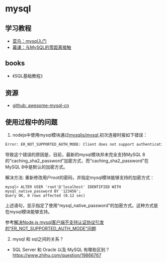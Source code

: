 # mysql

## 学习教程

* [菜鸟：mysql入门](https://www.runoob.com/mysql/mysql-tutorial.html)
* [幕课：与MySQL的零距离接触](https://www.imooc.com/learn/122)

## books

* 《SQL基础教程》

## 资源
* [github: awesome-mysql-cn](https://github.com/jobbole/awesome-mysql-cn)

## 使用过程中的问题

1. nodejs中使用mysql模块通过[mysqljs/mysql](https://github.com/mysqljs/mysql),初次连接时报如下错误：
```bash
Error: ER_NOT_SUPPORTED_AUTH_MODE: Client does not support authentication protocol requested by server; consider upgrading MySQL client
```
导致这个错误的原因是，目前，最新的mysql模块并未完全支持MySQL 8的“caching_sha2_password”加密方式，而“caching_sha2_password”在MySQL 8中是默认的加密方式。

解决方法:
重新修改用户root的密码，并指定mysql模块能够支持的加密方式：
```
mysql> ALTER USER 'root'@'localhost' IDENTIFIED WITH mysql_native_password BY '123456';
Query OK, 0 rows affected (0.12 sec)
```
上述语句，显示指定了使用“mysql_native_password”的加密方式。这种方式是在mysql模块能够支持。

参考[解决Node.js mysql客户端不支持认证协议引发的“ER_NOT_SUPPORTED_AUTH_MODE”问题](https://waylau.com/node.js-mysql-client-does-not-support-authentication-protocol/)

2. mysql 和 sql之间的关系？
* SQL Server 和 Oracle 以及 MySQL 有哪些区别？ https://www.zhihu.com/question/19866767